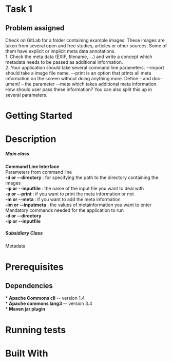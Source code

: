 <H1> Task 1 </H1> 
 
<H2> Problem assigned </H2>
Check on GitLab for a folder containing example images. These images are taken
from several open and free studies, articles or other sources. Some of them have explicit or implicit meta data annotations.<br> 
    1. Check the meta data (EXIF, filename, ...) and write a concept which metadata needs to be passed as additional information. <br> 
    2. Your application should take several command line parameters. --import should take a image file name. --print is an option that prints all meta information on the screen without doing anything more. Define – and doc- ument! – the parameter --meta which takes additional meta information. How should user pass these information? You can also split this up in several parameters. <br> 

    
<H1> Getting Started </H1> 

<H1> Description </H1> 
<H5> Main class </H5> 
<B>Command Line Interface</B> <br> 
    Parameters from command line <br> 
        <B>    -d or --directory</B>   : for specifying the path to the directory containing the images <br>
        <B>    -ip or --inputfile</B>  : the name of the input file you want to deal with <br>
        <B>    -p or --print </B>      : if you want to print the meta information or not <br>
        <B>    -m or --meta </B>       : if you want to add the meta information <br>
        <B>    -im or --inputmeta</B>  : the values of metainformation you want to enter <br>
    Mandatory commands needed for the application to run <br> 
        <B>   -d or --directory</B> <br>
        <B>   -ip or --inputfile</B> <br> 
    
<H5> Subsidiary Class </H5> 
Metadata

<H1> Prerequisites </H1> 

<H2> Dependencies </H2> 
* <B>    Apache Commons cli </B> -- version 1.4   <br> 
* <B>     Apache commons lang3 </B> -- version 3.4   <br>
* <B>    Maven jar plugin </B> <br>

<H1> Running tests </H1> 

<H1> Built With </H1> 

